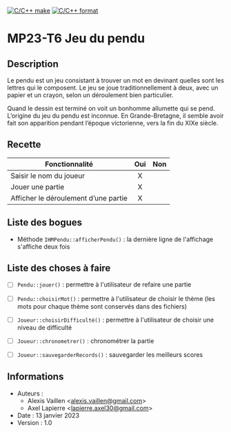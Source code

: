 [![C/C++ make](https://github.com/btssn-lasalle84/MP23-T6/actions/workflows/c-cpp.yml/badge.svg?branch=develop)](https://github.com/btssn-lasalle84/MP23-T6/actions/workflows/c-cpp.yml) [![C/C++ format](https://github.com/btssn-lasalle84/MP23-T6/actions/workflows/cppformat.yml/badge.svg?branch=develop)](https://github.com/btssn-lasalle84/MP23-T6/actions/workflows/cppformat.yml)

# MP23-T6 Jeu du pendu

## Description

Le pendu est un jeu consistant à trouver un mot en devinant quelles sont les lettres qui le composent. Le jeu se joue traditionnellement à deux, avec un papier et un crayon, selon un déroulement bien particulier.

Quand le dessin est terminé on voit un bonhomme allumette qui se pend. L’origine du jeu du pendu est inconnue. En Grande-Bretagne, il semble avoir fait son apparition pendant l’époque victorienne, vers la fin du XIXe siècle.

## Recette

|Fonctionnalité                      |Oui|Non|
|------------------------------------|:-:|:-:|
|Saisir le nom du joueur             | X |   |
|Jouer une partie                    | X |   |
|Afficher le déroulement d’une partie| X |   |

## Liste des bogues

- Méthode `IHMPendu::afficherPendu()` : la dernière ligne de l'affichage s'affiche deux fois

## Liste des choses à faire

- [ ] `Pendu::jouer()` : permettre à l'utilisateur de refaire une partie
- [ ] `Pendu::choisirMot()` : permettre à l'utilisateur de choisir le thème (les mots pour chaque thème sont conservés dans des fichiers)
- [ ] `Joueur::choisirDifficulté()` : permettre à l'utilisateur de choisir une niveau de difficulté
- [ ] `Joueur::chronometrer()` : chronométrer la partie
- [ ] `Joueur::sauvegarderRecords()` : sauvegarder les meilleurs scores


## Informations

- Auteurs : 
  - Alexis Vaillen <<alexis.vaillen@gmail.com>>
  - Axel Lapierre  <<lapierre.axel30@gmail.com>>
- Date : 13 janvier 2023
- Version : 1.0